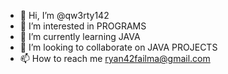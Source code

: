 - 👋 Hi, I’m @qw3rty142
- 👀 I’m interested in PROGRAMS
- 🌱 I’m currently learning JAVA
- 💞️ I’m looking to collaborate on JAVA PROJECTS
- 📫 How to reach me ryan42failma@gmail.com

<!---
qw3rty142/qw3rty142 is a ✨ special ✨ repository because its `README.md` (this file) appears on your GitHub profile.
You can click the Preview link to take a look at your changes.
--->
